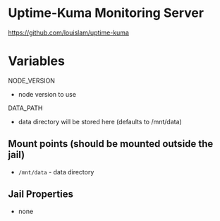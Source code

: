 # Uptime-Kuma Monitoring Server
https://github.com/louislam/uptime-kuma

# Variables

NODE_VERSION
  - node version to use

DATA_PATH
  - data directory will be stored here (defaults to /mnt/data)

## Mount points (should be mounted outside the jail)
  - `/mnt/data` - data directory

## Jail Properties
  - none
